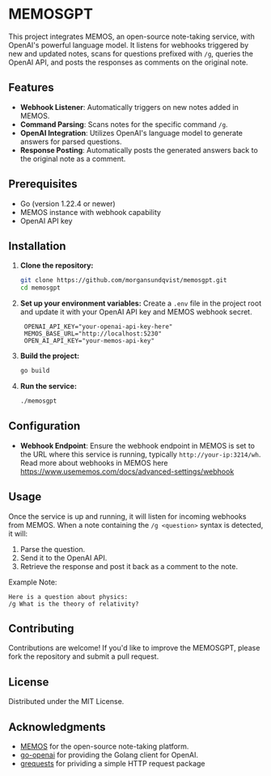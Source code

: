 # MEMOSGPT

This project integrates MEMOS, an open-source note-taking service, with OpenAI's powerful language model. It listens for webhooks triggered by new and updated notes, scans for questions prefixed with `/g`, queries the OpenAI API, and posts the responses as comments on the original note.

## Features

- **Webhook Listener**: Automatically triggers on new notes added in MEMOS.
- **Command Parsing**: Scans notes for the specific command `/g`.
- **OpenAI Integration**: Utilizes OpenAI's language model to generate answers for parsed questions.
- **Response Posting**: Automatically posts the generated answers back to the original note as a comment.

## Prerequisites

- Go (version 1.22.4 or newer)
- MEMOS instance with webhook capability
- OpenAI API key

## Installation

1. **Clone the repository:**

   ```bash
   git clone https://github.com/morgansundqvist/memosgpt.git
   cd memosgpt
   ```

2. **Set up your environment variables:**
   Create a `.env` file in the project root and update it with your OpenAI API key and MEMOS webhook secret.

   ```plaintext
    OPENAI_API_KEY="your-openai-api-key-here"
    MEMOS_BASE_URL="http://localhost:5230"
    OPEN_AI_API_KEY="your-memos-api-key"
   ```

3. **Build the project:**

   ```bash
   go build
   ```

4. **Run the service:**
   ```bash
   ./memosgpt
   ```

## Configuration

- **Webhook Endpoint**: Ensure the webhook endpoint in MEMOS is set to the URL where this service is running, typically `http://your-ip:3214/wh`. Read more about webhooks in MEMOS here https://www.usememos.com/docs/advanced-settings/webhook

## Usage

Once the service is up and running, it will listen for incoming webhooks from MEMOS. When a note containing the `/g <question>` syntax is detected, it will:

1. Parse the question.
2. Send it to the OpenAI API.
3. Retrieve the response and post it back as a comment to the note.

Example Note:

```
Here is a question about physics:
/g What is the theory of relativity?
```

## Contributing

Contributions are welcome! If you'd like to improve the MEMOSGPT, please fork the repository and submit a pull request.

## License

Distributed under the MIT License.

## Acknowledgments

- [MEMOS](https://github.com/memos-org/memos) for the open-source note-taking platform.
- [go-openai](https://pkg.go.dev/github.com/sashabaranov/go-openai) for providing the Golang client for OpenAI.
- [grequests](https://github.com/levigross/grequests) for prividing a simple HTTP request package
